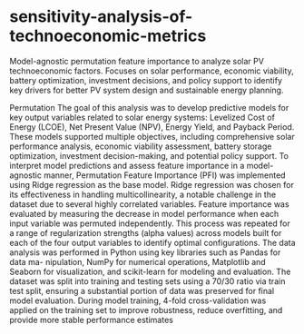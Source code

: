 # sensitivity-analysis-of-technoeconomic-metrics
Model-agnostic permutation feature importance to analyze solar PV technoeconomic factors. Focuses on solar performance, economic viability, battery optimization, investment decisions, and policy support to identify key drivers for better PV system design and sustainable energy planning.

Permutation
The goal of this analysis was to develop predictive models for key output variables related
to solar energy systems: Levelized Cost of Energy (LCOE), Net Present Value (NPV),
Energy Yield, and Payback Period. These models supported multiple objectives, including
comprehensive solar performance analysis, economic viability assessment, battery storage
optimization, investment decision-making, and potential policy support.
To interpret model predictions and assess feature importance in a model-agnostic manner,
Permutation Feature Importance (PFI) was implemented using Ridge regression as the base
model. Ridge regression was chosen for its effectiveness in handling multicollinearity, a
notable challenge in the dataset due to several highly correlated variables.
Feature importance was evaluated by measuring the decrease in model performance when
each input variable was permuted independently. This process was repeated for a range
of regularization strengths (alpha values) across models built for each of the four output
variables to identify optimal configurations.
The data analysis was performed in Python using key libraries such as Pandas for data ma-
nipulation, NumPy for numerical operations, Matplotlib and Seaborn for visualization,
and scikit-learn for modeling and evaluation. The dataset was split into training and
testing sets using a 70/30 ratio via train test split, ensuring a substantial portion of
data was preserved for final model evaluation. During model training, 4-fold cross-validation
was applied on the training set to improve robustness, reduce overfitting, and provide more
stable performance estimates
